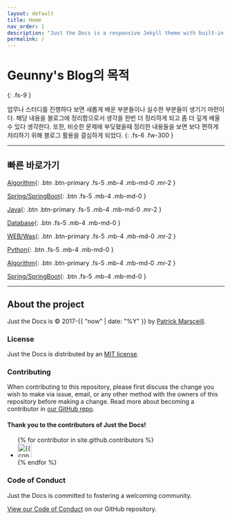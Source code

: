 ```yaml
---
layout: default
title: Home
nav_order: 1
description: "Just the Docs is a responsive Jekyll theme with built-in search that is easily customizable and hosted on GitHub Pages."
permalink: /
---
```


# Geunny's Blog의 목적
{: .fs-9 }

업무나 스터디를 진행하다 보면 새롭게 배운 부분들이나 실수한 부분들이 생기기 마련이다. 해당 내용을 블로그에 정리함으로서 생각을 한번 더 정리하게 되고 좀 더 깊게 배울 수 있다 생각한다. 또한, 비슷한 문제에 부딪혔을때 정리한 내용들을 보면 보다 편하게 처리하기 위해 블로그 활용을 결심하게 되었다. 
{: .fs-6 .fw-300 }



---

## 빠른 바로가기

[Algorithm](#getting-started){: .btn .btn-primary .fs-5 .mb-4 .mb-md-0 .mr-2 }

[Spring/SpringBoot](https://github.com/pmarsceill/just-the-docs){: .btn .fs-5 .mb-4 .mb-md-0 }

[Java](#getting-started){: .btn .btn-primary .fs-5 .mb-4 .mb-md-0 .mr-2 }

[Database](https://github.com/pmarsceill/just-the-docs){: .btn .fs-5 .mb-4 .mb-md-0 }

[WEB/Was](#getting-started){: .btn .btn-primary .fs-5 .mb-4 .mb-md-0 .mr-2 }

[Python](https://github.com/pmarsceill/just-the-docs){: .btn .fs-5 .mb-4 .mb-md-0 }

[Algorithm](#getting-started){: .btn .btn-primary .fs-5 .mb-4 .mb-md-0 .mr-2 }

[Spring/SpringBoot](https://github.com/pmarsceill/just-the-docs){: .btn .fs-5 .mb-4 .mb-md-0 }

---

## About the project

Just the Docs is &copy; 2017-{{ "now" | date: "%Y" }} by [Patrick Marsceill](http://patrickmarsceill.com).

### License

Just the Docs is distributed by an [MIT license](https://github.com/pmarsceill/just-the-docs/tree/master/LICENSE.txt).

### Contributing

When contributing to this repository, please first discuss the change you wish to make via issue,
email, or any other method with the owners of this repository before making a change. Read more about becoming a contributor in [our GitHub repo](https://github.com/pmarsceill/just-the-docs#contributing).

#### Thank you to the contributors of Just the Docs!

<ul class="list-style-none">
{% for contributor in site.github.contributors %}
  <li class="d-inline-block mr-1">
     <a href="{{ contributor.html_url }}"><img src="{{ contributor.avatar_url }}" width="32" height="32" alt="{{ contributor.login }}"/></a>
  </li>
{% endfor %}
</ul>

### Code of Conduct

Just the Docs is committed to fostering a welcoming community.

[View our Code of Conduct](https://github.com/pmarsceill/just-the-docs/tree/master/CODE_OF_CONDUCT.md) on our GitHub repository.
